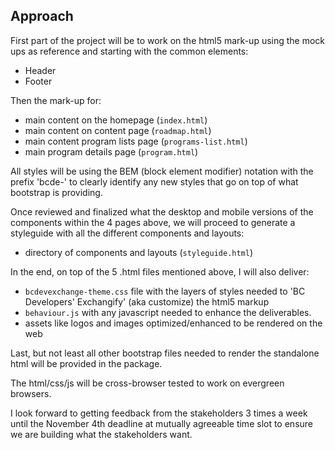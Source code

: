 ## Approach

First part of the project will be to work on the html5 mark-up using the mock ups as reference and starting with the common elements:

- Header
- Footer

Then  the mark-up for:
- main content on the homepage (`index.html`)
- main content on content page (`roadmap.html`)
- main content program lists page (`programs-list.html`)
- main program details page (`program.html`)

All styles will be using the BEM (block element modifier) notation with the prefix 'bcde-' to clearly identify any new styles that go on top of what bootstrap is providing.

Once reviewed and finalized what the desktop and mobile versions of the components within the 4  pages above, we will proceed to generate a styleguide with all the different components and layouts:

- directory of components and layouts (`styleguide.html`)

In the end, on top of the 5 .html files mentioned above, I will also deliver:
- `bcdevexchange-theme.css` file with the layers of styles needed to 'BC Developers' Exchangify' (aka customize) the html5 markup
- `behaviour.js` with any javascript needed to enhance the deliverables.
- assets like logos and images optimized/enhanced to be rendered on the web

Last, but not least all other bootstrap files needed to render the standalone html will be provided in the package.

The html/css/js will be cross-browser tested to work on evergreen browsers.

I look forward to getting feedback from the stakeholders 3 times a week until the November 4th deadline at mutually agreeable time slot to ensure we are building what the stakeholders want.

